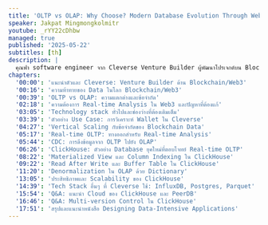 ```yaml
---
title: 'OLTP vs OLAP: Why Choose? Modern Database Evolution Through Web3 Lens'
speaker: Jakpat Mingmongkolmitr
youtube: _rYY22cDhbw
managed: true
published: '2025-05-22'
subtitles: [th]
description: |
  คุณฟา software engineer จาก Cleverse Venture Builder ผู้พัฒนาโปรเจกต์บน Blockchain และ Web3 มาเล่าถึงความท้าทายในการจัดการข้อมูลบน Blockchain ซึ่งเปรียบเสมือน data warehouse ขนาดใหญ่  การนำเสนอจะกล่าวถึงปัญหาการใช้งาน analysis แบบ real-time ใน Web3 และวิธีการเชื่อมต่อ OLTP และ OLAP  โดยยกตัวอย่าง use case และ product ต่างๆ ที่ใช้  รวมถึงเทคโนโลยีอย่าง GoLang, Postgres, Parquet และ database ยุคใหม่เช่น ClickHouse ที่ถูกออกแบบมาเพื่อตอบโจทย์ real-time OLTP  มาร่วมเรียนรู้และแลกเปลี่ยนประสบการณ์เกี่ยวกับการจัดการข้อมูลขนาดใหญ่บน Blockchain และเทคนิคต่างๆ ในการพัฒนา Web3 application ได้ในวิดีโอนี้
chapters:
  '00:00': 'แนะนำตัวและ Cleverse: Venture Builder ด้าน Blockchain/Web3'
  '00:16': 'ความท้าทายของ Data ในโลก Blockchain/Web3'
  '00:39': 'OLTP vs OLAP: ความแตกต่างและข้อจำกัด'
  '02:18': 'ความต้องการ Real-time Analysis ใน Web3 และปัญหาที่ต้องแก้'
  '03:05': 'Technology stack ทั่วไปและช่องว่างที่ต้องเติมเต็ม'
  '03:39': 'ตัวอย่าง Use Case: การวิเคราะห์ Wallet ใน Cleverse'
  '04:27': 'Vertical Scaling กับข้อจำกัดของ Blockchain Data'
  '05:17': 'Real-time OLTP: ทางออกสำหรับ Real-time Analysis'
  '05:44': 'CDC: การดึงข้อมูลจาก OLTP ไปยัง OLAP'
  '06:26': 'ClickHouse: ตัวอย่าง Database ยุคใหม่ที่ตอบโจทย์ Real-time OLTP'
  '08:22': 'Materialized View และ Column Indexing ใน ClickHouse'
  '09:22': 'Read After Write และ Buffer Table ใน ClickHouse'
  '11:20': 'Denormalization ใน OLAP ด้วย Dictionary'
  '13:05': 'ประสิทธิภาพและ Scalability ของ ClickHouse'
  '14:39': 'Tech Stack อื่นๆ ที่ Cleverse ใช้: InfluxDB, Postgres, Parquet'
  '15:54': 'Q&A: แนะนำ Cloud ของ ClickHouse และ PeerDB'
  '16:46': 'Q&A: Multi-version Control ใน ClickHouse'
  '17:51': 'สรุปและแนะนำหนังสือ Designing Data-Intensive Applications'
---
```

